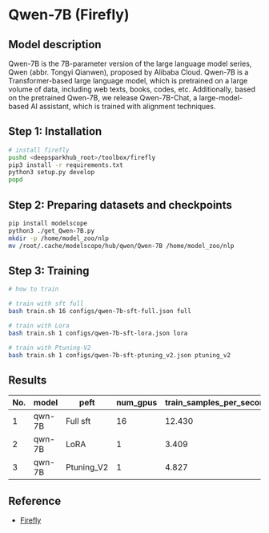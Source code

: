 # Qwen-7B (Firefly)

## Model description

Qwen-7B is the 7B-parameter version of the large language model series, Qwen (abbr. Tongyi Qianwen), proposed by Alibaba
Cloud. Qwen-7B is a Transformer-based large language model, which is pretrained on a large volume of data, including web
texts, books, codes, etc. Additionally, based on the pretrained Qwen-7B, we release Qwen-7B-Chat, a large-model-based AI
assistant, which is trained with alignment techniques.

## Step 1: Installation

```sh
# install firefly
pushd <deepsparkhub_root>/toolbox/firefly
pip3 install -r requirements.txt
python3 setup.py develop
popd
```

## Step 2: Preparing datasets and checkpoints

```sh
pip install modelscope
python3 ./get_Qwen-7B.py
mkdir -p /home/model_zoo/nlp
mv /root/.cache/modelscope/hub/qwen/Qwen-7B /home/model_zoo/nlp
```

## Step 3: Training

```sh
# how to train

# train with sft full
bash train.sh 16 configs/qwen-7b-sft-full.json full

# train with Lora
bash train.sh 1 configs/qwen-7b-sft-lora.json lora

# train with Ptuning-V2
bash train.sh 1 configs/qwen-7b-sft-ptuning_v2.json ptuning_v2
```

## Results

| No. | model  | peft       | num_gpus | train_samples_per_second |
|-----|--------|------------|----------|--------------------------|
| 1   | qwn-7B | Full sft   | 16       | 12.430                   |
| 2   | qwn-7B | LoRA       | 1        | 3.409                    |
| 3   | qwn-7B | Ptuning_V2 | 1        | 4.827                    |

## Reference

- [Firefly](https://github.com/yangjianxin1/Firefly)
